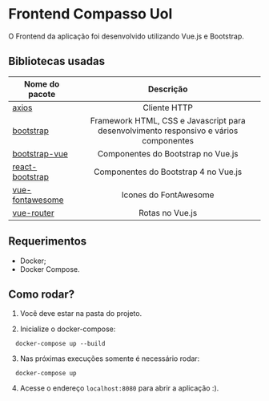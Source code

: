 # Frontend Compasso Uol

O Frontend da aplicação foi desenvolvido utilizando Vue.js e Bootstrap.

## Bibliotecas usadas

| Nome do pacote                                                   |                                       Descrição                                       |
| ---------------------------------------------------------------- | :-----------------------------------------------------------------------------------: |
| [axios](https://www.npmjs.com/package/axios)                     |                                     Cliente HTTP                                      |
| [bootstrap](https://www.npmjs.com/package/bootstrap)             | Framework HTML, CSS e Javascript para desenvolvimento responsivo e vários componentes |
| [bootstrap-vue](https://bootstrap-vue.org/)             | Componentes do Bootstrap no Vue.js |
| [react-bootstrap](https://www.npmjs.com/package/react-bootstrap) |                          Componentes do Bootstrap 4 no Vue.js                          |
| [vue-fontawesome](https://github.com/FortAwesome/vue-fontawesome)                     |                                     Icones do FontAwesome                                      |
| [vue-router](https://router.vuejs.org/)                     |                                     Rotas no Vue.js                                      |

## Requerimentos

- Docker;
- Docker Compose.

## Como rodar?

1. Você deve estar na pasta do projeto.

2. Inicialize o docker-compose:

```
  docker-compose up --build
```

3. Nas próximas execuções somente é necessário rodar:

```
  docker-compose up
```

4. Acesse o endereço `localhost:8080` para abrir a aplicação :).
